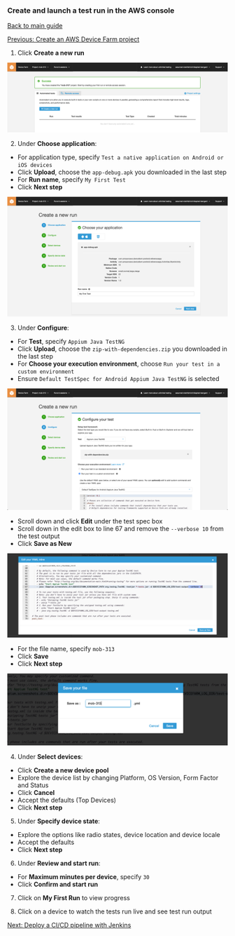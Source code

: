### Create and launch a test run in the AWS console

[Back to main guide](../README.md) 

[Previous: Create an AWS Device Farm project](device-farm.md)

1. Click **Create a new run**

![](../images/device-farm-console-1.png)

2. Under **Choose application**:
  - For application type, specify `Test a native application on Android or iOS devices`
  - Click **Upload**, choose the `app-debug.apk` you downloaded in the last step
  - For **Run name**, specify `My First Test`
  - Click **Next step**

![](../images/device-farm-console-2.png)

3. Under **Configure**:
  - For **Test**, specify `Appium Java TestNG`
  - Click **Upload**, choose the `zip-with-dependencies.zip` you downloaded in the last step
  - For **Choose your execution environment**, choose `Run your test in a custom environment`
  - Ensure `Default TestSpec for Android Appium Java TestNG` is selected

![](../images/device-farm-console-3.png)

  - Scroll down and click **Edit** under the test spec box
  - Scroll down in the edit box to line 67 and remove the `--verbose 10` from the test output
  - Click **Save as New**

![](../images/device-farm-console-4.png)

  - For the file name, specify `mob-313`
  - Click **Save**
  - Click **Next step**

![](../images/device-farm-console-5.png)

4. Under **Select devices**:
  - Click **Create a new device pool**
  - Explore the device list by changing Platform, OS Version, Form Factor and Status
  - Click **Cancel**
  - Accept the defaults (Top Devices)
  - Click **Next step**

5. Under **Specify device state**:
  - Explore the options like radio states, device location and device locale
  - Accept the defaults
  - Click **Next step**

6. Under **Review and start run**:
  - For **Maximum minutes per device**, specify `30`
  - Click **Confirm and start run**

7. Click on **My First Run** to view progress

8. Click on a device to watch the tests run live and see test run output

  [Next: Deploy a CI/CD pipeline with Jenkins](cicd-jenkins.md)